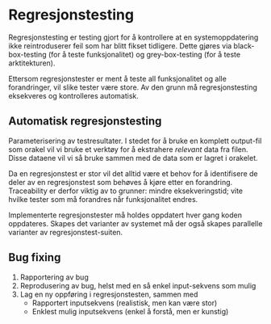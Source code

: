 # Regresjonstesting
Regresjonstesting er testing gjort for å kontrollere at en systemoppdatering ikke reintroduserer feil som har blitt fikset tidligere. Dette gjøres via black-box-testing (for å teste funksjonalitet) og grey-box-testing (for å teste arktitekturen).

Ettersom regresjonstester er ment å teste all funksjonalitet og alle forandringer, vil slike tester være store. Av den grunn må regresjonstesting eksekveres og kontrolleres automatisk.

## Automatisk regresjonstesting



Parameterisering av testresultater. I stedet for å bruke en komplett output-fil som orakel vil vi bruke et verktøy for å ekstrahere _relevant_ data fra filen. Disse dataene vil vi så bruke sammen med de data som er lagret i orakelet.


Da en regresjonstest er stor vil det alltid være et behov for å identifisere de deler av en regresjonstest som behøves å kjøre etter en forandring.
Traceability er derfor viktig av to grunner: mindre eksekveringstid; vite hvilke tester som må forandres når funksjonalitet endres.

Implementerte regresjonstester må holdes oppdatert hver gang koden oppdateres. Skapes det varianter av systemet må der også skapes parallelle varianter av regresjonstest-suiten.

## Bug fixing
1. Rapportering av bug
2. Reprodusering av bug, helst med en så enkel input-sekvens som mulig
3. Lag en ny oppføring i regresjonstesten, sammen med
	* Rapportert inputsekvens (realistisk, men kan være stor)
	* Enklest mulig inputsekvens (enkel å forstå, men er kunstig)